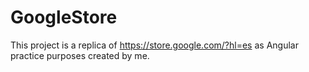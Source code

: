 # GoogleStore

This project is a replica of https://store.google.com/?hl=es as Angular practice purposes created by me.


